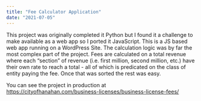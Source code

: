 ```yaml
---
title: "Fee Calculator Application"
date: "2021-07-05"
---
```


This project was originally completed it Python but I found it a challenge to make available as a web app so I ported it JavaScript. This is a JS based web app running on a WordPress Site. The calculation logic was by far the most complex part of the project. Fees are calculated on a total revenue where each “section” of revenue (i.e. first million, second million, etc.) have their own rate to reach a total - all of which is predicated on the class of entity paying the fee. Once that was sorted the rest was easy.

You can see the project in production at https://cityofhanahan.com/business-licenses/business-license-fees/
